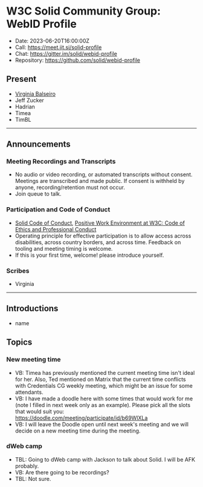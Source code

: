 # W3C Solid Community Group: WebID Profile

- Date: 2023-06-20T16:00:00Z
- Call: <https://meet.jit.si/solid-profile>
- Chat: <https://gitter.im/solid/webid-profile>
- Repository: <https://github.com/solid/webid-profile>

## Present

- [Virginia Balseiro](https://virginiabalseiro.com/#me)
- Jeff Zucker
- Hadrian
- Timea
- TimBL

---

## Announcements

### Meeting Recordings and Transcripts

- No audio or video recording, or automated transcripts without consent. Meetings are transcribed and made public. If consent is withheld by anyone, recording/retention must not occur.
- Join queue to talk.

### Participation and Code of Conduct

- [Solid Code of Conduct](https://github.com/solid/process/blob/main/code-of-conduct.md), [Positive Work Environment at W3C: Code of Ethics and Professional Conduct](https://www.w3.org/Consortium/cepc/)
- Operating principle for effective participation is to allow access across disabilities, across country borders, and across time. Feedback on tooling and meeting timing is welcome.
- If this is your first time, welcome! please introduce yourself.

### Scribes

- Virginia

---

## Introductions

- name

## Topics

### New meeting time

- VB: Timea has previously mentioned the current meeting time isn't ideal for her. Also, Ted mentioned on Matrix that the current time conflicts with Credentials CG weekly meeting, which might be an issue for some attendants.
- VB: I have made a doodle here with some times that would work for me (note I filled in next week only as an example). Please pick all the slots that would suit you: https://doodle.com/meeting/participate/id/b69WlXLa
- VB: I will leave the Doodle open until next week's meeting and we will decide on a new meeting time during the meeting.

### dWeb camp

- TBL: Going to dWeb camp with Jackson to talk about Solid. I will be AFK probably.
- VB: Are there going to be recordings?
- TBL: Not sure.
